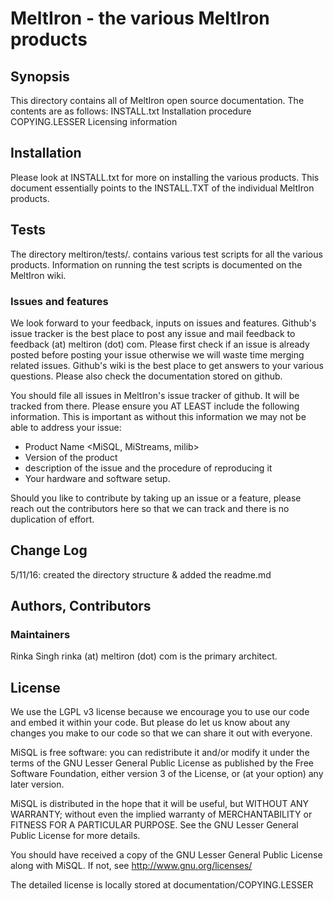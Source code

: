 # MeltIron - the various MeltIron products

## Synopsis
This directory contains all of MeltIron open source documentation.  The contents are as follows:
INSTALL.txt					Installation procedure
COPYING.LESSER				Licensing information

## Installation
Please look at INSTALL.txt for more on installing the various products.  This document essentially points to the INSTALL.TXT of the individual MeltIron products.

## Tests
The directory meltiron/tests/. contains various test scripts for all the various products.  Information on running the test scripts is documented on the MeltIron wiki.

### Issues and features
We look forward to your feedback, inputs on issues and features.  Github's issue tracker is the best place to post any issue and mail feedback to feedback (at) meltiron (dot) com.  Please first check if an issue is already posted before posting your issue otherwise we will waste time merging related issues.
Github's wiki is the best place to get answers to your various questions.  Please also check the documentation stored on github.

You should file all issues in MeltIron's issue tracker of github.  It will be tracked from there.  Please ensure you AT LEAST include the following information.  This is important as without this information we may not be able to address your issue:
* Product Name <MiSQL, MiStreams, milib>
* Version of the product
* description of the issue and the procedure of reproducing it
* Your hardware and software setup.

Should you like to contribute by taking up an issue or a feature, please reach out the contributors here so that we can track and there is no duplication of effort.

## Change Log
5/11/16: created the directory structure & added the readme.md

## Authors, Contributors

### Maintainers
Rinka Singh rinka (at) meltiron (dot) com is the primary architect.

## License
We use the LGPL v3 license because we encourage you to use our code and embed it within your code.  But please do let us know about any changes you make to our code so that we can share it out with everyone.

MiSQL is free software: you can redistribute it and/or modify it under the terms of the GNU Lesser General Public License as published by the Free Software Foundation, either version 3 of the License, or (at your option) any later version.

MiSQL is distributed in the hope that it will be useful, but WITHOUT ANY WARRANTY; without even the implied warranty of MERCHANTABILITY or FITNESS FOR A PARTICULAR PURPOSE.  See the GNU Lesser General Public License for more details.

You should have received a copy of the GNU Lesser General Public License along with MiSQL.  If not, see http://www.gnu.org/licenses/

The detailed license is locally stored at documentation/COPYING.LESSER